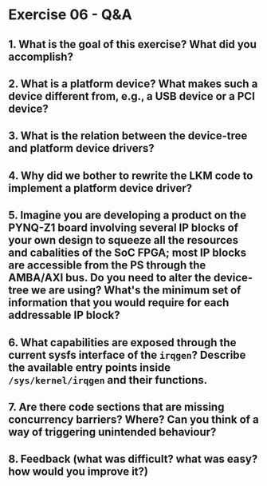 # Exercise 06 - Q&A

## 1. What is the goal of this exercise? What did you accomplish?

## 2. What is a platform device? What makes such a device different from, e.g., a USB device or a PCI device?

## 3. What is the relation between the device-tree and platform device drivers?

## 4. Why did we bother to rewrite the LKM code to implement a platform device driver?

## 5. Imagine you are developing a product on the PYNQ-Z1 board involving several IP blocks of your own design to squeeze all the resources and cabalities of the SoC FPGA; most IP blocks are accessible from the PS through the AMBA/AXI bus. Do you need to alter the device-tree we are using? What's the minimum set of information that you would require for each addressable IP block?

## 6. What capabilities are exposed through the current sysfs interface of the `irqgen`? Describe the available entry points inside `/sys/kernel/irqgen` and their functions.

## 7. Are there code sections that are missing concurrency barriers? Where? Can you think of a way of triggering unintended behaviour?

## 8. Feedback (what was difficult? what was easy? how would you improve it?)

